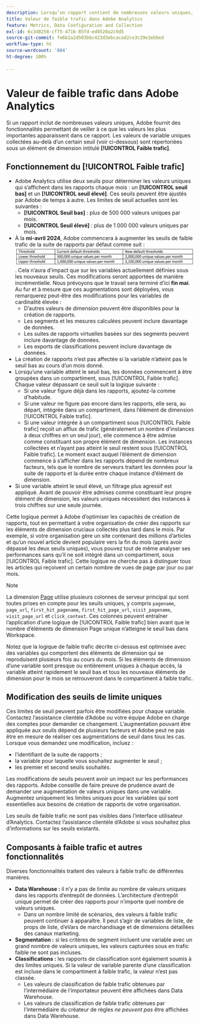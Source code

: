 ```yaml
---
description: Lorsqu’un rapport contient de nombreuses valeurs uniques, Adobe utilise l’élément de dimension Faible trafic pour améliorer les performances du rapport.
title: Valeur de faible trafic dans Adobe Analytics
feature: Metrics, Data Configuration and Collection
exl-id: 6c3d8258-cf75-4716-85fd-ed8520a2c9d5
source-git-commit: fe6b1a2d503bbc423d3ebcacad2ce3c29e1ebbed
workflow-type: ht
source-wordcount: '864'
ht-degree: 100%

---
```


# Valeur de faible trafic dans Adobe Analytics

Si un rapport inclut de nombreuses valeurs uniques, Adobe fournit des fonctionnalités permettant de veiller à ce que les valeurs les plus importantes apparaissent dans ce rapport. Les valeurs de variable uniques collectées au-delà d’un certain seuil (voir ci-dessous) sont répertoriées sous un élément de dimension intitulé **[!UICONTROL Faible trafic]**.

## Fonctionnement du [!UICONTROL Faible trafic]

* Adobe Analytics utilise deux seuils pour déterminer les valeurs uniques qui s’affichent dans les rapports chaque mois : un **[!UICONTROL seuil bas]** et un **[!UICONTROL seuil élevé]**. Ces seuils peuvent être ajustés par Adobe de temps à autre. Les limites de seuil actuelles sont les suivantes :
   * **[!UICONTROL Seuil bas]** : plus de 500 000 valeurs uniques par mois.
   * **[!UICONTROL Seuil élevé]** : plus de 1 000 000 valeurs uniques par mois.
* À la **mi-avril 2024**, Adobe commencera à augmenter les seuils de faible trafic de la suite de rapports par défaut comme suit : ![seuils de faible trafic](assets/thresholds.png).
Cela n’aura d’impact que sur les variables actuellement définies sous les nouveaux seuils. Ces modifications seront apportées de manière incrémentielle. Nous prévoyons que le travail sera terminé d’ici **fin mai**. Au fur et à mesure que ces augmentations sont déployées, vous remarquerez peut-être des modifications pour les variables de cardinalité élevée :<ul><li>D’autres valeurs de dimension peuvent être disponibles pour la création de rapports.</li><li>Les segments et les mesures calculées peuvent inclure davantage de données.</li><li>Les suites de rapports virtuelles basées sur des segments peuvent inclure davantage de données.</li><li>Les exports de classifications peuvent inclure davantage de données.</li></ul>
* La création de rapports n’est pas affectée si la variable n’atteint pas le seuil bas au cours d’un mois donné.
* Lorsqu’une variable atteint le seuil bas, les données commencent à être groupées dans un compartiment, sous [!UICONTROL Faible trafic]. Chaque valeur dépassant ce seuil suit la logique suivante :
   * Si une valeur figure déjà dans les rapports, ajoutez-la comme d’habitude.
   * Si une valeur ne figure pas encore dans les rapports, elle sera, au départ, intégrée dans un compartiment, dans l’élément de dimension [!UICONTROL Faible trafic].
   * Si une valeur intégrée à un compartiment sous [!UICONTROL Faible trafic] reçoit un afflux de trafic (généralement un nombre d’instances à deux chiffres en un seul jour), elle commence à être admise comme constituant son propre élément de dimension. Les instances collectées et n’ayant pas atteint le seuil restent sous [!UICONTROL Faible trafic]. Le moment exact auquel l’élément de dimension commence à s’afficher dans les rapports dépend de nombreux facteurs, tels que le nombre de serveurs traitant les données pour la suite de rapports et la durée entre chaque instance d’élément de dimension.
* Si une variable atteint le seuil élevé, un filtrage plus agressif est appliqué. Avant de pouvoir être admises comme constituant leur propre élément de dimension, les valeurs uniques nécessitent des instances à trois chiffres sur une seule journée.

Cette logique permet à Adobe d’optimiser les capacités de création de rapports, tout en permettant à votre organisation de créer des rapports sur les éléments de dimension cruciaux collectés plus tard dans le mois. Par exemple, si votre organisation gère un site contenant des millions d’articles et qu’un nouvel article devient populaire vers la fin du mois (après avoir dépassé les deux seuils uniques), vous pouvez tout de même analyser ses performances sans qu’il ne soit intégré dans un compartiment, sous [!UICONTROL Faible trafic]. Cette logique ne cherche pas à distinguer tous les articles qui reçoivent un certain nombre de vues de page par jour ou par mois.

>[!NOTE]
>La dimension [Page](../components/dimensions/page.md) utilise plusieurs colonnes de serveur principal qui sont toutes prises en compte pour les seuils uniques, y compris `pagename`, `page_url`, `first_hit_pagename`, `first_hit_page_url`, `visit_pagename`, `visit_page_url` et `click_context`. Ces colonnes peuvent entraîner l’application d’une logique de [!UICONTROL Faible trafic] bien avant que le nombre d’éléments de dimension Page unique n’atteigne le seuil bas dans Workspace.

Notez que la logique de faible trafic décrite ci-dessus est optimisée avec des variables qui comportent des éléments de dimension qui se reproduisent plusieurs fois au cours du mois. Si les éléments de dimension d’une variable sont presque ou entièrement uniques à chaque accès, la variable atteint rapidement le seuil bas et tous les nouveaux éléments de dimension pour le mois se retrouveront dans le compartiment à faible trafic.

## Modification des seuils de limite uniques

Ces limites de seuil peuvent parfois être modifiées pour chaque variable. Contactez l’assistance clientèle d’Adobe ou votre équipe Adobe en charge des comptes pour demander ce changement. L’augmentation pouvant être appliquée aux seuils dépend de plusieurs facteurs et Adobe peut ne pas être en mesure de réaliser ces augmentations de seuil dans tous les cas. Lorsque vous demandez une modification, incluez :

* l’identifiant de la suite de rapports ;
* la variable pour laquelle vous souhaitez augmenter le seuil ;
* les premier et second seuils souhaités.

Les modifications de seuils peuvent avoir un impact sur les performances des rapports. Adobe conseille de faire preuve de prudence avant de demander une augmentation de valeurs uniques dans une variable. Augmentez uniquement les limites uniques pour les variables qui sont essentielles aux besoins de création de rapports de votre organisation.

Les seuils de faible trafic ne sont pas visibles dans l’interface utilisateur d’Analytics. Contactez l’assistance clientèle d’Adobe si vous souhaitez plus d’informations sur les seuils existants.

## Composants à faible trafic et autres fonctionnalités

Diverses fonctionnalités traitent des valeurs à faible trafic de différentes manières.

* **Data Warehouse :** il n’y a pas de limite au nombre de valeurs uniques dans les rapports d’entrepôt de données. L’architecture d’entrepôt unique permet de créer des rapports pour n’importe quel nombre de valeurs uniques.
   * Dans un nombre limité de scénarios, des valeurs à faible trafic peuvent continuer à apparaître. Il peut s’agir de variables de liste, de props de liste, d’eVars de marchandisage et de dimensions détaillées des canaux marketing.
* **Segmentation :** si les critères de segment incluent une variable avec un grand nombre de valeurs uniques, les valeurs capturées sous en trafic faible ne sont pas incluses.
* **Classifications :** les rapports de classification sont également soumis à des limites uniques. Si la valeur de variable parente d’une classification est incluse dans le compartiment à faible trafic, la valeur n’est pas classée.
   * Les valeurs de classification de faible trafic obtenues par lʼintermédiaire de lʼimportateur peuvent être affichées dans Data Warehouse. <!-- AN-115871 -->
   * Les valeurs de classification de faible trafic obtenues par lʼintermédiaire du créateur de règles *ne peuvent pas* être affichées dans Data Warehouse. <!-- AN-122872 -->

